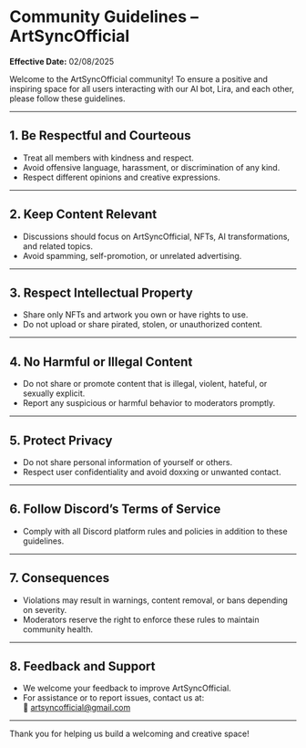 # Community Guidelines – ArtSyncOfficial  
**Effective Date:** 02/08/2025

Welcome to the ArtSyncOfficial community! To ensure a positive and inspiring space for all users interacting with our AI bot, Lira, and each other, please follow these guidelines.

---

## 1. Be Respectful and Courteous

- Treat all members with kindness and respect.  
- Avoid offensive language, harassment, or discrimination of any kind.  
- Respect different opinions and creative expressions.

---

## 2. Keep Content Relevant

- Discussions should focus on ArtSyncOfficial, NFTs, AI transformations, and related topics.  
- Avoid spamming, self-promotion, or unrelated advertising.

---

## 3. Respect Intellectual Property

- Share only NFTs and artwork you own or have rights to use.  
- Do not upload or share pirated, stolen, or unauthorized content.

---

## 4. No Harmful or Illegal Content

- Do not share or promote content that is illegal, violent, hateful, or sexually explicit.  
- Report any suspicious or harmful behavior to moderators promptly.

---

## 5. Protect Privacy

- Do not share personal information of yourself or others.  
- Respect user confidentiality and avoid doxxing or unwanted contact.

---

## 6. Follow Discord’s Terms of Service

- Comply with all Discord platform rules and policies in addition to these guidelines.

---

## 7. Consequences

- Violations may result in warnings, content removal, or bans depending on severity.  
- Moderators reserve the right to enforce these rules to maintain community health.

---

## 8. Feedback and Support

- We welcome your feedback to improve ArtSyncOfficial.  
- For assistance or to report issues, contact us at:  
📩 artsyncofficial@gmail.com

---

Thank you for helping us build a welcoming and creative space!

